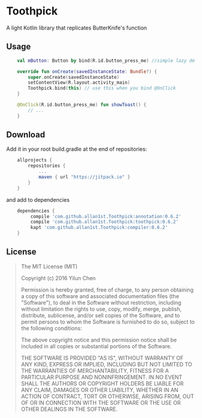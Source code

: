 # Toothpick
A light Kotlin library that replicates ButterKnife's function

## Usage
```kotlin
	val mButton: Button by bind(R.id.button_press_me) //simple lazy delegation

	override fun onCreate(savedInstanceState: Bundle?) {
    	super.onCreate(savedInstanceState)
    	setContentView(R.layout.activity_main)
    	Toothpick.bind(this) // use this when you bind @OnClick
	}

	@OnClick(R.id.button_press_me) fun showToast() {
    	// ...
	}
```

## Download
Add it in your root build.gradle at the end of repositories:
```groovy
	allprojects {
		repositories {
			...
			maven { url "https://jitpack.io" }
		}
	}
```
and add to dependencies
```groovy
    dependencies {
         compile 'com.github.allan1st.Toothpick:annotation:0.6.2'
         compile 'com.github.allan1st.Toothpick:toothpick:0.6.2'
         kapt 'com.github.allan1st.Toothpick:compiler:0.6.2'
    }
```

## License
> The MIT License (MIT)
> 
> Copyright (c) 2016 Yilun Chen
> 
> Permission is hereby granted, free of charge, to any person obtaining a copy
> of this software and associated documentation files (the "Software"), to deal
> in the Software without restriction, including without limitation the rights
> to use, copy, modify, merge, publish, distribute, sublicense, and/or sell
> copies of the Software, and to permit persons to whom the Software is
> furnished to do so, subject to the following conditions:
> 
> The above copyright notice and this permission notice shall be included in all
> copies or substantial portions of the Software.
> 
> THE SOFTWARE IS PROVIDED "AS IS", WITHOUT WARRANTY OF ANY KIND, EXPRESS OR
> IMPLIED, INCLUDING BUT NOT LIMITED TO THE WARRANTIES OF MERCHANTABILITY,
> FITNESS FOR A PARTICULAR PURPOSE AND NONINFRINGEMENT. IN NO EVENT SHALL THE
> AUTHORS OR COPYRIGHT HOLDERS BE LIABLE FOR ANY CLAIM, DAMAGES OR OTHER
> LIABILITY, WHETHER IN AN ACTION OF CONTRACT, TORT OR OTHERWISE, ARISING FROM,
> OUT OF OR IN CONNECTION WITH THE SOFTWARE OR THE USE OR OTHER DEALINGS IN THE
> SOFTWARE.
